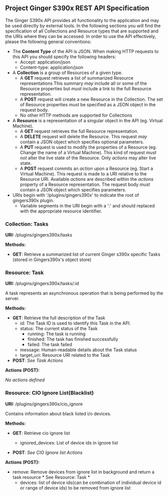 ## Project Ginger S390x REST API Specification

The Ginger S390x API provides all functionality to the application and may be used
directly by external tools.  In the following sections you will find the
specification of all Collections and Resource types that are supported and the
URIs where they can be accessed.  In order to use the API effectively, please
the following general conventions:

* The **Content Type** of the API is JSON.  When making HTTP requests to this
  API you should specify the following headers:
    * Accept: application/json
    * Content-type: application/json
* A **Collection** is a group of Resources of a given type.
    * A **GET** request retrieves a list of summarized Resource representations
      This summary *may* include all or some of the Resource properties but
      *must* include a link to the full Resource representation.
    * A **POST** request will create a new Resource in the Collection. The set
      of Resource properties *must* be specified as a JSON object in the request
      body.
    * No other HTTP methods are supported for Collections
* A **Resource** is a representation of a singular object in the API (eg.
  Virtual Machine).
    * A **GET** request retrieves the full Resource representation.
    * A **DELETE** request will delete the Resource. This request *may* contain
      a JSON object which specifies optional parameters.
    * A **PUT** request is used to modify the properties of a Resource (eg.
      Change the name of a Virtual Machine). This kind of request *must not*
      alter the live state of the Resource. Only *actions* may alter live state.
    * A **POST** request commits an *action* upon a Resource (eg. Start a
      Virtual Machine). This request is made to a URI relative to the Resource
      URI. Available *actions* are described within the *actions* property of a
      Resource representation.  The request body *must* contain a JSON object
      which specifies parameters.
* URIs begin with '/plugins/gingers390x' to indicate the root of gingers390x plugin.
    * Variable segments in the URI begin with a ':' and should replaced with the
      appropriate resource identifier.


### Collection: Tasks

**URI:** /plugins/gingers390x/tasks

**Methods:**

* **GET**: Retrieve a summarized list of current Ginger s390x specific Tasks (stored
in Gingers390x's object store)

### Resource: Task

**URI:** /plugins/gingers390x/tasks/*:id*

A task represents an asynchronous operation that is being performed by the
server.

**Methods:**

* **GET**: Retrieve the full description of the Task
    * id: The Task ID is used to identify this Task in the API.
    * status: The current status of the Task
        * running: The task is running
        * finished: The task has finished successfully
        * failed: The task failed
    * message: Human-readable details about the Task status
    * target_uri: Resource URI related to the Task
* **POST**: *See Task Actions*

**Actions (POST):**

*No actions defined*

### Resource: CIO Ignore List(Blacklist)

**URI:** /plugins/gingers390x/cio_ignore

Contains information about black listed i/o devices.

**Methods:**

* **GET**: Retrieve cio ignore list
    * ignored_devices: List of device ids in ignore list

* **POST**: *See CIO Ignore list Actions*

**Actions (POST):**

* remove: Remove devices from ignore list in background and return
          a task resource * See Resource: Task *
    * devices: list of device ids(can be combination of individual device id or
               range of device ids) to be removed from ignore list
